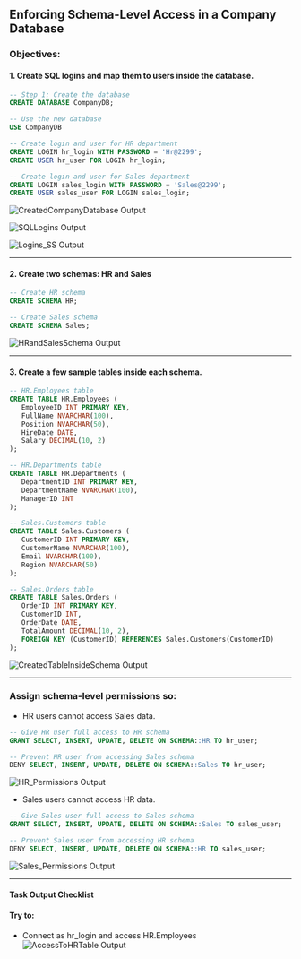  ## Enforcing Schema-Level Access in a Company Database
 ### Objectives:

 #### 1. Create SQL logins and map them to users inside the database.
 ```sql
-- Step 1: Create the database
CREATE DATABASE CompanyDB;

-- Use the new database
USE CompanyDB

-- Create login and user for HR department
CREATE LOGIN hr_login WITH PASSWORD = 'Hr@2299';
CREATE USER hr_user FOR LOGIN hr_login;

-- Create login and user for Sales department
CREATE LOGIN sales_login WITH PASSWORD = 'Sales@2299';
CREATE USER sales_user FOR LOGIN sales_login;
```

![CreatedCompanyDatabase Output](./image/CompanyDB.png)

![SQLLogins Output](./image/SQL_Logins.png)

![Logins_SS Output](./image/Logins.png)

------------------

#### 2. Create two schemas: HR and Sales
 ```sql
-- Create HR schema
CREATE SCHEMA HR;

-- Create Sales schema
CREATE SCHEMA Sales;
```
![HRandSalesSchema Output](./image/HRSalesSchemas.png)

------------------

#### 3. Create a few sample tables inside each schema.
 ```sql
-- HR.Employees table
CREATE TABLE HR.Employees (
    EmployeeID INT PRIMARY KEY,
    FullName NVARCHAR(100),
    Position NVARCHAR(50),
    HireDate DATE,
    Salary DECIMAL(10, 2)
);

-- HR.Departments table
CREATE TABLE HR.Departments (
    DepartmentID INT PRIMARY KEY,
    DepartmentName NVARCHAR(100),
    ManagerID INT
);

-- Sales.Customers table
CREATE TABLE Sales.Customers (
    CustomerID INT PRIMARY KEY,
    CustomerName NVARCHAR(100),
    Email NVARCHAR(100),
    Region NVARCHAR(50)
);

-- Sales.Orders table
CREATE TABLE Sales.Orders (
    OrderID INT PRIMARY KEY,
    CustomerID INT,
    OrderDate DATE,
    TotalAmount DECIMAL(10, 2),
    FOREIGN KEY (CustomerID) REFERENCES Sales.Customers(CustomerID)
);
```
![CreatedTableInsideSchema Output](./image/TableInsideSchema.png)

--------------

### Assign schema-level permissions so:

- HR users cannot access Sales data.
```sql
-- Give HR user full access to HR schema
GRANT SELECT, INSERT, UPDATE, DELETE ON SCHEMA::HR TO hr_user;

-- Prevent HR user from accessing Sales schema
DENY SELECT, INSERT, UPDATE, DELETE ON SCHEMA::Sales TO hr_user;
```
![HR_Permissions Output](./image/HRPermissions.png)

- Sales users cannot access HR data.
```sql
-- Give Sales user full access to Sales schema
GRANT SELECT, INSERT, UPDATE, DELETE ON SCHEMA::Sales TO sales_user;

-- Prevent Sales user from accessing HR schema
DENY SELECT, INSERT, UPDATE, DELETE ON SCHEMA::HR TO sales_user;
```

![Sales_Permissions Output](./image/SalesPermissions.png)

-------------------

#### Task Output Checklist

#### Try to:

- Connect as hr_login and access HR.Employees
![AccessToHRTable Output](./image/AccessToHRTable.png)








